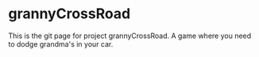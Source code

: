 # grannyCrossRoad

This is the git page for project grannyCrossRoad. A game where you need to dodge grandma's in your car.
